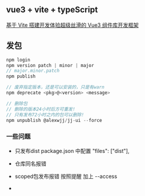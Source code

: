 ## vue3 + vite + typeScript

[基于 Vite 搭建开发体验超级丝滑的 Vue3 组件库开发框架](https://segmentfault.com/a/1190000041103446)


## 发包

```js
npm login
npm version patch | minor | major
// major.minor.patch
npm publish

// 废弃指定版本，还是可以安装的，只是有warn
npm deprecate <pkg>@<version> <message> 

// 删除包
// 删除的版本24小时后方可重发!
// 只有发布72小时之内的包可以删除!
npm unpublish @alexwjj/jj-ui --force
```
### 一些问题
- 只发布dist
package.json 中配置 "files": ["dist"],

- 仓库同名报错

- scoped包发布报错
按照提醒 加上 --access 

- 
